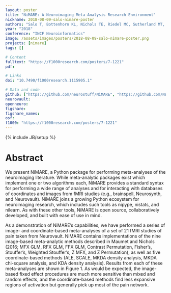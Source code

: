 ```yaml
---
layout: poster
title: "NiMARE: A Neuroimaging Meta-Analysis Research Environment"
nickname: 2018-08-09-salo-nimare-poster
authors: "Salo T, Bottenhorn KL, Nichols TE, Riedel MC, Sutherland MT, Yarkoni T, Laird AR"
year: "2018"
conference: "INCF Neuroinformatics"
image: /assets/images/posters/2018-08-09-salo-nimare-poster.png
projects: [nimare]
tags: []

# Content
fulltext: "https://f1000research.com/posters/7-1221"
pdf:

# Links
doi: "10.7490/f1000research.1115905.1"

# Data and code
github: ["https://github.com/neurostuff/NiMARE", "https://github.com/NBCLab/nimare-incf-2018"]
neurovault:
openneuro:
figshare:
figshare_names:
osf:
f1000: "https://f1000research.com/posters/7-1221"
---
```

{% include JB/setup %}

# Abstract

We present NiMARE, a Python package for performing meta-analyses of the neuroimaging literature. While meta-analytic packages exist which implement one or two algorithms each, NiMARE provides a standard syntax for performing a wide range of analyses and for interacting with databases of coordinates and images from fMRI studies (e.g., brainspell, Neurosynth, and Neurovault). NiMARE joins a growing Python ecosystem for neuroimaging research, which includes such tools as nipype, nistats, and nilearn. As with these other tools, NiMARE is open source, collaboratively developed, and built with ease of use in mind.

As a demonstration of NiMARE’s capabilities, we have performed a series of image- and coordinate-based meta-analyses of a set of 21 fMRI studies of pain taken from Neurovault. NiMARE contains implementations of the nine image-based meta-analytic methods described in Maumet and Nichols (2016; MFX GLM, RFX GLM, FFX GLM, Contrast Permutation, Fisher’s, Stouffer’s, Weighted Stouffer’s, Z MFX, and Z Permutation), as well as five coordinate-based methods (ALE, SCALE, MKDA density analysis, MKDA chi-square analysis, and KDA density analysis). Results from each of these meta-analyses are shown in Figure 1. As would be expected, the image-based fixed effect procedures are much more sensitive than mixed and random effects, and the coordinate-based methods find less expansive regions of activation but generally pick up most of the pain network.
